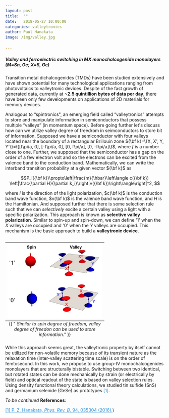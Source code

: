 ```yaml
---
layout: post
title:  ""
date:   2018-05-27 10:00:00
categories: valleytronics 
author: Paul Hanakata
image: /img/valley.jpg

---
```

##### Valley and ferroelectric switching in MX monochalcogenide monolayers (M=Sn, Ge; X=S, Ge)
Transition metal dichalcogenides (TMDs) have been studied extensively and have shown potential for many technological applications ranging from photovoltaics to valleytronic devices. Despite of the fast growth of generated data, currently at **~2.5 quintillion bytes of data per day**, there have been only few developments on applications of 2D materials for memory devices. 

Analogous to “spintronics", an emerging field called “valleytronics” attempts to store and manipulate information in semiconductors that possess multiple “valleys” (in momentum space). Before going further let's discuss how can we utilize valley degree of freedrom in seimconductors to store bit of information. Supposed we have a semiconductor with four valleys located near the boundary of a rectangular Brillouin zone ${\bf k}=\{X, X', Y, Y'\}=\{[f\pi/a, 0], [-f\pi/a, 0], [0, f\pi/a], [0, -f\pi/a]\}$, where $f$ is a number close to one. Further, we supposed that the semiconductor has a gap on the order of a few electron volt and so the electrons can be excited from the valence band to the conduction band. Mathematically, we can write the interband transition probability at a given vector ${\bf k}$ as

$$P_i({\bf k})\propto\left|\frac{m}{\hbar}\left\langle c({\bf k}) \left|\frac{\partial H}{\partial k_i}\right|v({\bf k})\right\rangle\right|^2,
$$

where $i$ is the direction of the light polarization, $c(\bf k)$ is
the conduction band wave function, $v(\bf k)$ is the valence band wave
function, and $H$ is the Hamiltonian. And supposed further that there is some selection rule such that we can *selectively* excite a certain valley using a light with a specific polarization. This approach is known as **selective valley polarization**.  Similar to spin-up and spin-down, we can define '1' when the $X$ valleys are occupied and '0' when the $Y$ valleys are occupied. This mechanism is the basic approach to build a  **valleytronic device**.
<table class="image" align="right">
<caption align="bottom">{{ "<i> Similar to spin degree of freedom, valley degree of freedon can be used to store information.</i>" }}</caption>
<tr><td><img src="/img/spin-valley.jpg" alt="Valley degree of freedom" description="Drawing" style="width: 300px; max-width:100%;"/></td></tr>
</table>


While this approach seems great, the valleytronic property by itself cannot be utilized for non-volatile memory because of its transient nature as the relaxation time (inter-valley scattering time scale) is on the order of femtosecond.  In this work, we propose to use group-IV monochalcogenides monolayers that are structurally bistable. Switching between two identical, but rotated states can be done mechanically by strain (or electrically by field) and optical readout of the state is based on valley selection rules. Using density functional theory calculations, we studied tin sulfide (SnS) and germanium selenide (GeSe) as prototypes <span style="color:#268cd7"> [1]</span>. 

*To be continued*
**References**:

<a href="https://journals.aps.org/prb/abstract/10.1103/PhysRevB.94.035304" style="color:#268cd7
">[1] P. Z. Hanakata, *Phys. Rev. B*, 94, 035304 (2016).</a>\\

